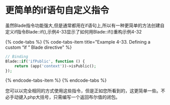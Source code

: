 # 更简单的if语句自定义指令

虽然Blade指令功能强大,但是通常都用在if语句上,所以有一种更简单的方法创建自定义if指令Blade::if\(\),示例4-33显示了如何用Blade::if\(\)重构示例4-32

{% code-tabs %}
{% code-tabs-item title="Example 4-33. Defining a custom “if ” Blade directive" %}
```php
// Binding
Blade::if('ifPublic', function () { 
    return (app('context'))->isPublic();
});
```
{% endcode-tabs-item %}
{% endcode-tabs %}

您可以以完全相同的方式使用这些指令，但是正如您所看到的，这更简单一些。不必手动键入php大括号，只需编写一个返回布尔值的闭包。

